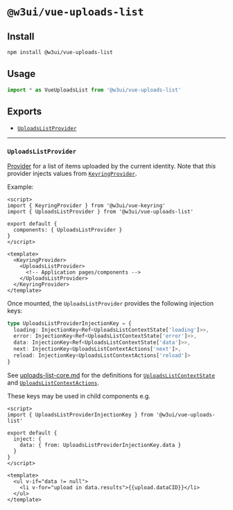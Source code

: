 # `@w3ui/vue-uploads-list`

## Install

```sh
npm install @w3ui/vue-uploads-list
```

## Usage

```js
import * as VueUploadsList from '@w3ui/vue-uploads-list'
```

## Exports

* [`UploadsListProvider`](#uploadslistprovider)

---

### `UploadsListProvider`

[Provider](https://vuejs.org/guide/components/provide-inject.html) for a list of items uploaded by the current identity. Note that _this_ provider injects values from [`KeyringProvider`](./vue-keyring#keyringprovider).

Example:

```vue
<script>
import { KeyringProvider } from '@w3ui/vue-keyring'
import { UploadsListProvider } from '@w3ui/vue-uploads-list'

export default {
  components: { UploadsListProvider }
}
</script>

<template>
  <KeyringProvider>
    <UploadsListProvider>
      <!-- Application pages/components -->
    </UploadsListProvider>
  </KeyringProvider>
</template>
```

Once mounted, the `UploadsListProvider` provides the following injection keys:

```ts
type UploadsListProviderInjectionKey = {
  loading: InjectionKey<Ref<UploadsListContextState['loading']>>,
  error: InjectionKey<Ref<UploadsListContextState['error']>>,
  data: InjectionKey<Ref<UploadsListContextState['data']>>,
  next: InjectionKey<UploadsListContextActions['next']>,
  reload: InjectionKey<UploadsListContextActions['reload']>
}
```

See [uploads-list-core.md](./uploads-list-core.md) for the definitions for [`UploadsListContextState`](./uploads-list-core.md#uploadslistcontextstate) and [`UploadsListContextActions`](./uploads-list-core.md#uploadslistcontextactions).

These keys may be used in child components e.g.

```vue
<script>
import { UploadsListProviderInjectionKey } from '@w3ui/vue-uploads-list'

export default {
  inject: {
    data: { from: UploadsListProviderInjectionKey.data }
  }
}
</script>

<template>
  <ul v-if="data != null">
    <li v-for="upload in data.results">{{upload.dataCID}}</li>
  </ul>
</template>
```
